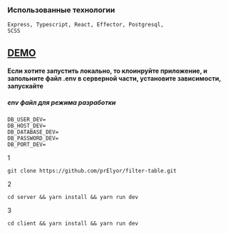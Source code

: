 
### Использованные технологии

<code>Express, Typescript, React, Effector, Postgresql, SCSS</code>

## <a href="https://filter-table-app.herokuapp.com/cars">DEMO</a>


#### Если хотите запустить локально, то клоинруйте приложение, и запольните файл .env в серверной части, установите зависимости, запускайте

##### env файл для режима разработки

    DB_USER_DEV=
    DB_HOST_DEV=
    DB_DATABASE_DEV=
    DB_PASSWORD_DEV=
    DB_PORT_DEV=



1

    git clone https://github.com/prElyor/filter-table.git

2

    cd server && yarn install && yarn run dev

3

    cd client && yarn install && yarn run dev
